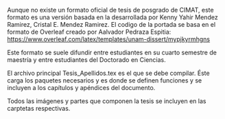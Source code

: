 Aunque no existe un formato oficial de tesis de posgrado de CIMAT, este formato es una versión basada en  la desarrollada por  Kenny Yahir Mendez Ramirez, Cristal E. Mendez Ramirez. El codigo de la portada se basa en el formato de Overleaf  creado por Aalvador Pedraza Espitia: https://www.overleaf.com/latex/templates/unam-dissert/mypjkyrmhgns

Este formato se suele difundir entre estudiantes en su cuarto semestre de maestría y entre estudiantes del Doctorado en Ciencias.

El archivo principal  Tesis_Apellidos.tex es el que se debe compilar. Éste carga los paquetes necesarios y es donde se definen funciones y se incluyen a los capítulos y apéndices del documento. 

Todos las imágenes y partes que componen la tesis se incluyen en las carptetas respectivas.

